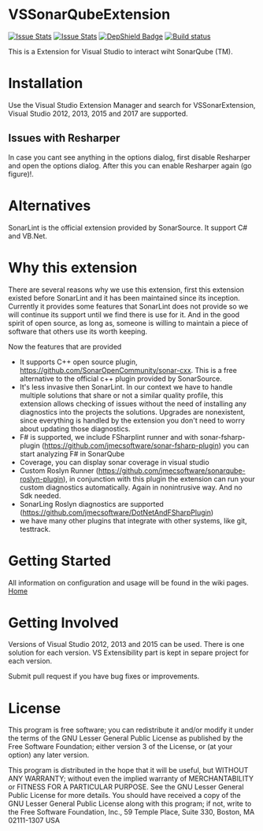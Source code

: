 VSSonarQubeExtension
====================
[![Issue Stats](http://issuestats.com/github/TrimbleSolutionsCorporation/VSSonarQubeExtension/badge/issue)](http://issuestats.com/github/TrimbleSolutionsCorporation/VSSonarQubeExtension)
[![Issue Stats](http://issuestats.com/github/TrimbleSolutionsCorporation/VSSonarQubeExtension/badge/pr)](http://issuestats.com/github/TrimbleSolutionsCorporation/VSSonarQubeExtension)
[![DepShield Badge](https://depshield.sonatype.org/badges/TrimbleSolutionsCorporation/SonarRestService/depshield.svg)](https://depshield.github.io)
[![Build status](https://ci.appveyor.com/api/projects/status/w03onktfvppbimow/branch/master?svg=true)](https://ci.appveyor.com/project/TrimbleSolutionsCorporation/vssonarqubeextension/branch/master)

This is a Extension for Visual Studio to interact wiht SonarQube (TM).

# Installation
Use the Visual Studio Extension Manager and search for VSSonarExtension, Visual Studio 2012, 2013, 2015 and 2017 are supported.

## Issues with Resharper
In case you cant see anything in the options dialog, first disable Resharper and open the options dialog. After this you can enable Resharper again (go figure)!. 

# Alternatives
SonarLint is the official extension provided by SonarSource. It support C# and VB.Net. 

# Why this extension
There are several reasons why we use this extension, first this extension existed before SonarLint and it has been maintained since its inception. Currently it provides some features that SonarLint does not provide so we will continue its support until we find there is use for it. And in the good spirit of open source, as long as, someone is willing to maintain a piece of software that others use its worth keeping.

Now the features that are provided
- It supports C++ open source plugin, https://github.com/SonarOpenCommunity/sonar-cxx. This is a free alternative to the official c++ plugin provided by SonarSource. 
- It's less invasive then SonarLint. In our context we have to handle multiple solutions that share or not a similar quality profile, this extension allows checking of issues without the need of installing any diagnostics into the projects the solutions. Upgrades are nonexistent, since everything is handled by the extension you don't need to worry about updating those diagnostics.
- F# is supported, we include FSharplint runner and with sonar-fsharp-plugin (https://github.com/jmecsoftware/sonar-fsharp-plugin) you can start analyzing F# in SonarQube
- Coverage, you can display sonar coverage in visual studio
- Custom Roslyn Runner (https://github.com/jmecsoftware/sonarqube-roslyn-plugin), in conjunction with this plugin the extension can run your custom diagnostics automatically. Again in nonintrusive way. And no Sdk needed.
- SonarLing Roslyn diagnostics are supported (https://github.com/jmecsoftware/DotNetAndFSharpPlugin)
- we have many other plugins that integrate with other systems, like git, testtrack.


# Getting Started
All information on configuration and usage will be found in the wiki pages. [Home](https://github.com/TeklaCorp/VSSonarQubeExtension/wiki)

# Getting Involved

Versions of Visual Studio 2012, 2013 and 2015 can be used. There is one solution for each version. VS Extensibility part is kept in separe project for each version. 

Submit pull request if you have bug fixes or improvements.

# License

This program is free software; you can redistribute it and/or modify it under the terms of the GNU Lesser General Public License
as published by the Free Software Foundation; either version 3 of the License, or (at your option) any later version.

This program is distributed in the hope that it will be useful, but WITHOUT ANY WARRANTY; without even the implied warranty
of MERCHANTABILITY or FITNESS FOR A PARTICULAR PURPOSE. See the GNU Lesser General Public License for more details. 
You should have received a copy of the GNU Lesser General Public License along with this program; if not, write to the Free
Software Foundation, Inc., 59 Temple Place, Suite 330, Boston, MA 02111-1307 USA
